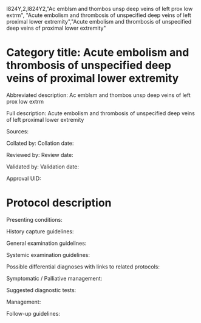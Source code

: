I824Y,2,I824Y2,"Ac emblsm and thombos unsp deep veins of left prox low extrm", "Acute embolism and thrombosis of unspecified deep veins of left proximal lower extremity","Acute embolism and thrombosis of unspecified deep veins of proximal lower extremity"
# Category title: Acute embolism and thrombosis of unspecified deep veins of proximal lower extremity

Abbreviated description: Ac emblsm and thombos unsp deep veins of left prox low extrm

Full description: Acute embolism and thrombosis of unspecified deep veins of left proximal lower extremity

Sources:

Collated by:
Collation date:

Reviewed by:
Review date:

Validated by:
Validation date:

Approval UID:

# Protocol description

Presenting conditions:

History capture guidelines:

General examination guidelines:

Systemic examination guidelines:

Possible differential diagnoses with links to related protocols:

Symptomatic / Palliative management:

Suggested diagnostic tests:

Management:

Follow-up guidelines:
